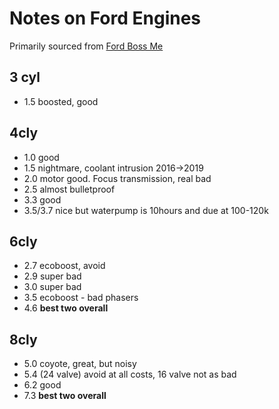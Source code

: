 # Notes on Ford Engines

Primarily sourced from [Ford Boss Me](https://www.youtube.com/watch?v=YcJNgXCgKfg)

## 3 cyl
- 1.5 boosted, good

## 4cly
- 1.0 good
- 1.5 nightmare, coolant intrusion 2016->2019
- 2.0 motor good. Focus transmission, real bad
- 2.5 almost bulletproof
- 3.3 good
- 3.5/3.7 nice but waterpump is 10hours and due at 100-120k


## 6cly
- 2.7 ecoboost, avoid
- 2.9 super bad
- 3.0 super bad
- 3.5 ecoboost - bad phasers
- 4.6 **best two overall**


## 8cly
- 5.0 coyote, great, but noisy
- 5.4 (24 valve) avoid at all costs, 16 valve not as bad
- 6.2 good
- 7.3 **best two overall**
